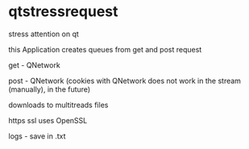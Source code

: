 # qtstressrequest
stress attention on qt

this Application creates queues from get and post request

get - QNetwork

post - QNetwork (cookies with QNetwork does not work in the stream (manually), in the future)

downloads to multitreads files

https ssl uses OpenSSL

logs - save in .txt
